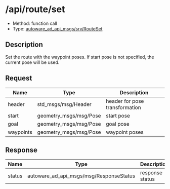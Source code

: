 # /api/route/set

- Method: function call
- Type: [autoware_ad_api_msgs/srv/RouteSet](../../../types/autoware_ad_api_msgs/srv/route_set.md)

## Description

Set the route with the waypoint poses. If start pose is not specified, the current pose will be used.

## Request

| Name      | Type                   | Description                    |
| --------- | ---------------------- | ------------------------------ |
| header    | std_msgs/msg/Header    | header for pose transformation |
| start     | geometry_msgs/msg/Pose | start pose                     |
| goal      | geometry_msgs/msg/Pose | goal pose                      |
| waypoints | geometry_msgs/msg/Pose | waypoint poses                 |

## Response

| Name   | Type                                    | Description     |
| ------ | --------------------------------------- | --------------- |
| status | autoware_ad_api_msgs/msg/ResponseStatus | response status |
